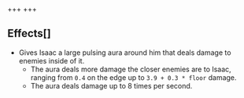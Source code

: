 +++
+++

Effects[]
---------


* Gives Isaac a large pulsing aura around him that deals damage to enemies inside of it.
	+ The aura deals more damage the closer enemies are to Isaac, ranging from `0.4` on the edge up to `3.9 + 0.3 * floor` damage.
	+ The aura deals damage up to 8 times per second.


